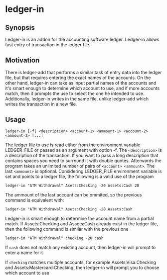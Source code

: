 # ledger-in

## Synopsis
Ledger-in is an addon for the accounting software ledger. Ledger-in allows fast entry of transaction in the ledger file

## Motivation

There is ledger-add that performs a similar task of entry data into the ledger file, but that requires entering the exact
names of the accounts. On the other hand, ledger-in can take as input partial names of the accounts and it's smart enough 
to determine which account to use, and if more accounts match, then it prompts the use to select the one he intended to use.
Additionally, ledger-in writes in the same file, unlike ledger-add which writes the transaction in a new file.

## Usage

`ledger-in [-f] <description> <account-1> <ammount-1> <account-2> <ammount-2> [...]`

The ledger file to use is read either from the environment variable LEDGER_FILE or passed as an argument with option -f.
The `<description>` is a description of the transaction. If you want to pass a long description that contains spaces you need to surround it with double quotes. Afterwards the program takes an unlimited number of pairs of `<account> <ammount>`. The last
`<ammount>` is optional. Considering LEDGER_FILE environment variable is set and points to a ledger file, the following is
a valid use of the program

`ledger-in "ATM Withdrawal" Asets:Checking -20 Assets:Cash 20`

The ammount of the last account can be ommited, so the previous command is equivalent with:

`ledger-in "ATM Withdrawal" Asets:Checking -20 Assets:Cash`

Ledger-in is smart enough to determine the account name from a partial match. If Assets:Checking and Assets:Cash already exist
in the ledger file, then the following command is similar with the previous one

`ledger-in "ATM Withdrawal" checking -20 cash`

If `cash` does not match any existing account, then ledger-in will prompt to enter a name for it

If `checking` matches multiple accounts, for example Assets:Visa:Checking and Assets:Mastercard:Checking, then ledger-in will
prompt you to choose which account to use


